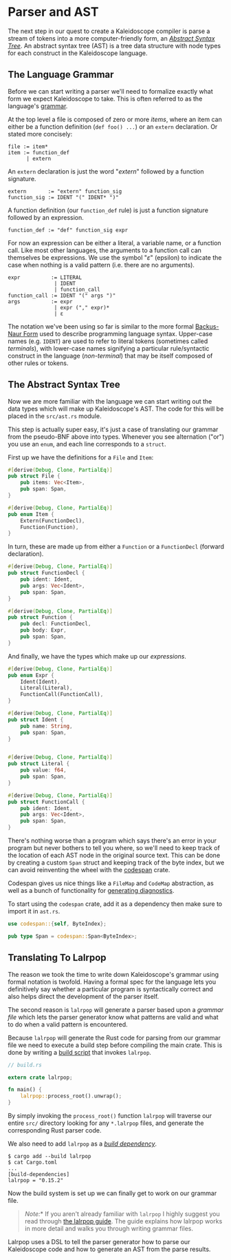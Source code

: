 # Parser and AST

The next step in our quest to create a Kaleidoscope compiler is parse a stream
of tokens into a more computer-friendly form, an [*Abstract Syntax Tree*][ast].
An abstract syntax tree (AST) is a tree data structure with node types for each
construct in the Kaleidoscope language.

## The Language Grammar

Before we can start writing a parser we'll need to formalize exactly what form
we expect Kaleidoscope to take. This is often referred to as the language's
[grammar].

At the top level a file is composed of zero or more *items*, where an item can
either be a function definition (`def foo() ...`) or an `extern` declaration.
Or stated more concisely:

```text
file := item*
item := function_def
      | extern
```

An `extern` declaration is just the word "*extern*" followed by a function 
signature.

```text
extern       := "extern" function_sig
function_sig := IDENT "(" IDENT* ")"
```

A function definition (our `function_def` rule) is just a function signature 
followed by an expression.

```text
function_def := "def" function_sig expr
```

For now an expression can be either a literal, a variable name, or a function
call. Like most other languages, the arguments to a function call can themselves
be expressions. We use the symbol "*ε*" (epsilon) to indicate the case when
nothing is a valid pattern (i.e. there are no arguments).

```text
expr          := LITERAL
               | IDENT
               | function_call
function_call := IDENT "(" args ")"
args          := expr
               | expr ("," expr)*
               | ε
```

The notation we've been using so far is similar to the more formal 
[Backus-Naur Form][bnf] used to describe programming language syntax. Upper-case
names (e.g. `IDENT`) are used to refer to literal tokens (sometimes called 
*terminals*), with lower-case names signifying a particular rule/syntactic 
construct in the language (*non-terminal*) that may be itself composed of other
rules or tokens.

## The Abstract Syntax Tree

Now we are more familiar with the language we can start writing out the data 
types which will make up Kaleidoscope's AST. The code for this will be placed
in the `src/ast.rs` module.

This step is actually super easy, it's just a case of translating our grammar
from the pseudo-BNF above into types. Whenever you see alternation ("or") you
use an `enum`, and each line corresponds to a `struct`.

First up we have the definitions for a `File` and `Item`:

```rust
#[derive(Debug, Clone, PartialEq)]
pub struct File {
    pub items: Vec<Item>,
    pub span: Span,
}

#[derive(Debug, Clone, PartialEq)]
pub enum Item {
    Extern(FunctionDecl),
    Function(Function),
}
```

In turn, these are made up from either a `Function` or a `FunctionDecl` (forward
declaration).

```rust
#[derive(Debug, Clone, PartialEq)]
pub struct FunctionDecl {
    pub ident: Ident,
    pub args: Vec<Ident>,
    pub span: Span,
}

#[derive(Debug, Clone, PartialEq)]
pub struct Function {
    pub decl: FunctionDecl,
    pub body: Expr,
    pub span: Span,
}
```

And finally, we have the types which make up our *expressions*.

```rust
#[derive(Debug, Clone, PartialEq)]
pub enum Expr {
    Ident(Ident),
    Literal(Literal),
    FunctionCall(FunctionCall),
}

#[derive(Debug, Clone, PartialEq)]
pub struct Ident {
    pub name: String,
    pub span: Span,
}


#[derive(Debug, Clone, PartialEq)]
pub struct Literal {
    pub value: f64,
    pub span: Span,
}

#[derive(Debug, Clone, PartialEq)]
pub struct FunctionCall {
    pub ident: Ident,
    pub args: Vec<Ident>,
    pub span: Span,
}
```

There's nothing worse than a program which says there's an error in your program
but never bothers to tell you where, so we'll need to keep track of the location
of each AST node in the original source text. This can be done by creating a
custom `Span` struct and keeping track of the byte index, but we can avoid 
reinventing the wheel with the [codespan] crate. 

Codespan gives us nice things like a `FileMap` and `CodeMap` abstraction, as 
well as a bunch of functionality for [generating diagnostics][reporting].

To start using the `codespan` crate, add it as a dependency then make sure to
import it in `ast.rs`.

```rust
use codespan::{self, ByteIndex};

pub type Span = codespan::Span<ByteIndex>;
```

## Translating To Lalrpop

The reason we took the time to write down Kaleidoscope's grammar using formal
notation is twofold. Having a formal spec for the language lets you definitively
say whether a particular program is syntactically correct and also helps direct
the development of the parser itself.

The second reason is `lalrpop` will generate a parser based upon a *grammar file*
which lets the parser generator know what patterns are valid and what to do when
a valid pattern is encountered.

Because `lalrpop` will generate the Rust code for parsing from our grammar file
we need to execute a build step before compiling the main crate. This is done
by writing a [build script] that invokes `lalrpop`.

```rust
// build.rs

extern crate lalrpop;

fn main() {
    lalrpop::process_root().unwrap();
}
```

By simply invoking the `process_root()` function `lalrpop` will traverse our
entire `src/` directory looking for any `*.lalrpop` files, and generate the 
corresponding Rust parser code.

We also need to add `lalrpop` as a [*build dependency*][build-dep].

```console
$ cargo add --build lalrpop
$ cat Cargo.toml
...
[build-dependencies]
lalrpop = "0.15.2"
```

Now the build system is set up we can finally get to work on our grammar file.

> *Note:** If you aren't already familiar with `lalrpop` I highly suggest you
> read through [the lalrpop guide][guide]. The guide explains how lalrpop works
> in more detail and walks you through writing grammar files.

Lalrpop uses a DSL to tell the parser generator how to parse our Kaleidoscope
code and how to generate an AST from the parse results.

[ast]: https://en.wikipedia.org/wiki/Abstract_syntax_tree
[grammar]: https://en.wikibooks.org/wiki/Introduction_to_Programming_Languages/Grammars
[bnf]: https://en.wikipedia.org/wiki/Backus%E2%80%93Naur_form
[build script]: https://doc.rust-lang.org/cargo/reference/build-scripts.html
[build-dep]: https://doc.rust-lang.org/cargo/reference/specifying-dependencies.html#build-dependencies
[codespan]: https://github.com/brendanzab/codespan
[reporting]: https://github.com/brendanzab/codespan/tree/master/codespan-reporting
[guide]: http://lalrpop.github.io/lalrpop/README.html